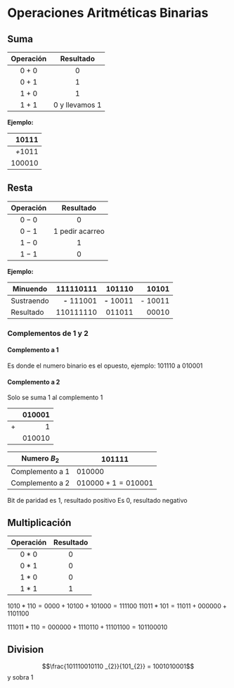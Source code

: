 # Operaciones Aritméticas Binarias
## Suma

| Operación |   Resultado    |
|:---------:|:--------------:|
|   $0+0$   |      $0$       |
|   $0+1$   |       1        |
|   $1+0$   |       1        |
|   $1+1$   | 0 y llevamos 1 |
**Ejemplo:**

|   $10111$ |
| ---------:|
| _+_$1011$ |
|  $100010$ |
## Resta

| Operación |     Resultado     |
| :-------: | :---------------: |
|   $0-0$   |        $0$        |
|   $0-1$   | $1$ pedir acarreo |
|   $1-0$   |        $1$        |
|   $1-1$   |        $0$        |
**Ejemplo:**

| Minuendo   |       $111110111$ |         $101110$ |      $10101$ |
| ---------- | ----------------: | ---------------: | -----------: |
| Sustraendo | _**-**_  $111001$ | _**-**_  $10011$ | _-_  $10011$ |
| Resultado  |       $110111110$ |         $011011$ |      $00010$ |
### Complementos de 1 y 2
#### Complemento a 1
Es donde el numero binario es el opuesto, ejemplo: $101110$ a $010001$
#### Complemento a 2
Solo se suma 1 al complemento 1

|     | $010001$ |
| :-: | -------: |
|  +  |      $1$ |
|     | $010010$ |

| Numero $B_{2}$  | $101111$              |
| --------------- | --------------------- |
| Complemento a 1 | $010000$              |
| Complemento a 2 | $010000 + 1 = 010001$ |
Bit de paridad es 1, resultado positivo
Es 0, resultado negativo
## Multiplicación

| Operación | Resultado |
| :-------: | :-------: |
|   $0*0$   |    $0$    |
|   $0*1$   |    $0$    |
|   $1*0$   |    $0$    |
|   $1*1$   |    $1$    |
$1010*110 = 0000 + 10100 + 101000 = 111100$
$11011*101=11011+000000+1101100$

$111011*110 = 000000 + 1110110+11101100 = 101100010$

## Division
$$\frac{101110010110 _{2}}{101_{2}}  = 1001010001$$ y sobra 1